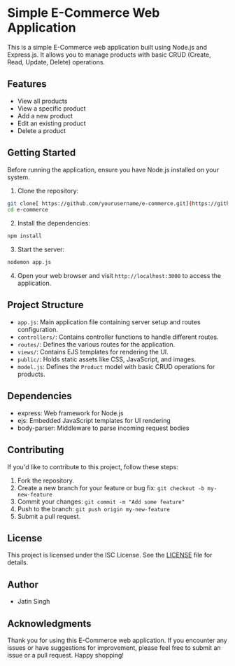# Simple E-Commerce Web Application

This is a simple E-Commerce web application built using Node.js and Express.js. It allows you to manage products with basic CRUD (Create, Read, Update, Delete) operations.

## Features

- View all products
- View a specific product
- Add a new product
- Edit an existing product
- Delete a product

## Getting Started

Before running the application, ensure you have Node.js installed on your system.

1. Clone the repository:

```bash
git clone[ https://github.com/yourusername/e-commerce.git](https://github.com/JatinSingh0701/E-commerce-MVC.git)
cd e-commerce
```

2. Install the dependencies:

```bash
npm install
```

3. Start the server:

```bash
nodemon app.js
```

4. Open your web browser and visit `http://localhost:3000` to access the application.

## Project Structure

- `app.js`: Main application file containing server setup and routes configuration.
- `controllers/`: Contains controller functions to handle different routes.
- `routes/`: Defines the various routes for the application.
- `views/`: Contains EJS templates for rendering the UI.
- `public/`: Holds static assets like CSS, JavaScript, and images.
- `model.js`: Defines the `Product` model with basic CRUD operations for products.

## Dependencies

- express: Web framework for Node.js
- ejs: Embedded JavaScript templates for UI rendering
- body-parser: Middleware to parse incoming request bodies

## Contributing

If you'd like to contribute to this project, follow these steps:

1. Fork the repository.
2. Create a new branch for your feature or bug fix: `git checkout -b my-new-feature`
3. Commit your changes: `git commit -m "Add some feature"`
4. Push to the branch: `git push origin my-new-feature`
5. Submit a pull request.

## License

This project is licensed under the ISC License. See the [LICENSE](LICENSE) file for details.

## Author

- Jatin Singh

## Acknowledgments

Thank you for using this E-Commerce web application. If you encounter any issues or have suggestions for improvement, please feel free to submit an issue or a pull request. Happy shopping!
```
